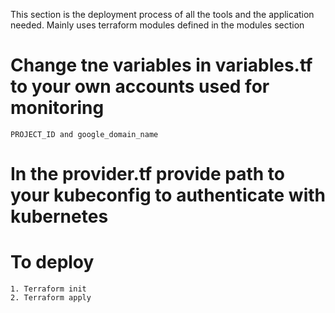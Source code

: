 This section is the deployment process of all the tools and the application needed.
Mainly uses terraform modules defined in the modules section

# Change tne variables in variables.tf to your own accounts used for monitoring
    PROJECT_ID and google_domain_name
# In the provider.tf provide path to your kubeconfig to authenticate with kubernetes

# To deploy
    1. Terraform init
    2. Terraform apply